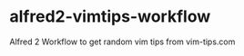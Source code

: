 alfred2-vimtips-workflow
========================

Alfred 2 Workflow to get random vim tips from vim-tips.com
